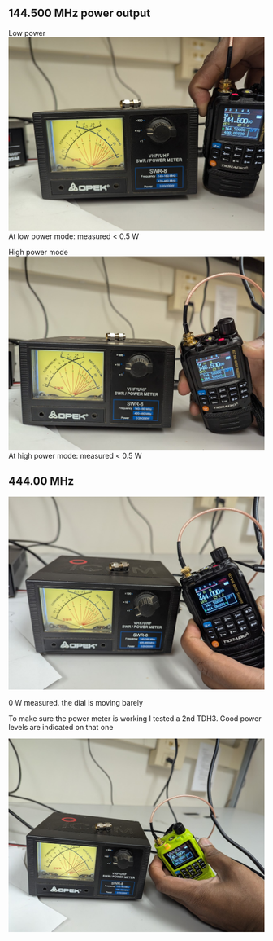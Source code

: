 ## 144.500 MHz power output

Low power
![400](bin/Pasted%20image%2020241122205735.png)
At low power mode: measured < 0.5 W

High power mode
![400](bin/Pasted%20image%2020241122210015.png)
At high power mode: measured < 0.5 W

## 444.00 MHz

![400](bin/Pasted%20image%2020241122210933.png)

0 W measured. the dial is moving barely 

To make sure the power meter is working I tested a 2nd TDH3. Good power levels are indicated on that one

![400](bin/Pasted%20image%2020241122211114.png)